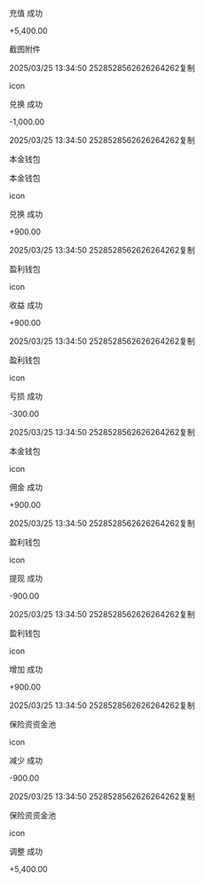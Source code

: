 




充值 成功

+5,400.00

截图附件

2025/03/25 13:34:50                 2528528562626264262复制

icon

兑换 成功

-1,000.00

2025/03/25 13:34:50                 2528528562626264262复制

本金钱包

本金钱包

icon

兑换 成功

+900.00

2025/03/25 13:34:50                 2528528562626264262复制

盈利钱包

icon

收益 成功

+900.00

2025/03/25 13:34:50                 2528528562626264262复制

盈利钱包

icon

亏损 成功

-300.00

2025/03/25 13:34:50                 2528528562626264262复制

本金钱包

icon

佣金 成功

+900.00

2025/03/25 13:34:50                 2528528562626264262复制

盈利钱包

icon

提现 成功

-900.00

2025/03/25 13:34:50                 2528528562626264262复制

盈利钱包

icon

增加 成功

+900.00

2025/03/25 13:34:50                 2528528562626264262复制

保险资资金池

icon

减少 成功

-900.00

2025/03/25 13:34:50                 2528528562626264262复制

保险资资金池

icon

调整 成功

+5,400.00
